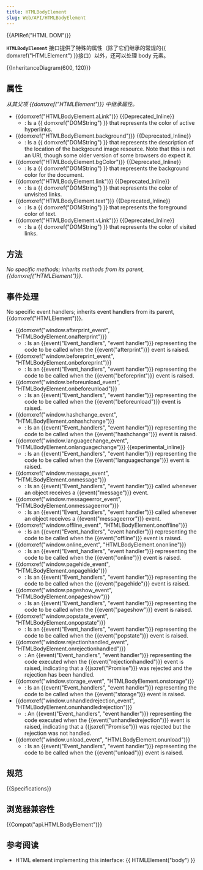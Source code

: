 ```yaml
---
title: HTMLBodyElement
slug: Web/API/HTMLBodyElement
---
```

{{APIRef("HTML DOM")}}

**`HTMLBodyElement`** 接口提供了特殊的属性（除了它们继承的常规的{{ domxref("HTMLElement") }}接口）以外，还可以处理 body 元素。

{{InheritanceDiagram(600, 120)}}

## 属性

_从其父项 {{domxref("HTMLElement")}} 中继承属性。_

- {{domxref("HTMLBodyElement.aLink")}} {{Deprecated_Inline}}
  - : Is a {{ domxref("DOMString") }} that represents the color of active hyperlinks.
- {{domxref("HTMLBodyElement.background")}} {{Deprecated_Inline}}
  - : Is a {{ domxref("DOMString") }} that represents the description of the location of the background image resource. Note that this is not an URI, though some older version of some browsers do expect it.
- {{domxref("HTMLBodyElement.bgColor")}} {{Deprecated_Inline}}
  - : Is a {{ domxref("DOMString") }} that represents the background color for the document.
- {{domxref("HTMLBodyElement.link")}} {{Deprecated_Inline}}
  - : Is a {{ domxref("DOMString") }} that represents the color of unvisited links.
- {{domxref("HTMLBodyElement.text")}} {{Deprecated_Inline}}
  - : Is a {{ domxref("DOMString") }} that represents the foreground color of text.
- {{domxref("HTMLBodyElement.vLink")}} {{Deprecated_Inline}}
  - : Is a {{ domxref("DOMString") }} that represents the color of visited links.

## 方法

_No specific methods; inherits methods from its parent, {{domxref("HTMLElement")}}_.

## 事件处理

No specific event handlers; inherits event handlers from its parent, {{domxref("HTMLElement")}}.

- {{domxref("window.afterprint_event", "HTMLBodyElement.onafterprint")}}
  - : Is an {{event("Event_handlers", "event handler")}} representing the code to be called when the {{event("afterprint")}} event is raised.
- {{domxref("window.beforeprint_event", "HTMLBodyElement.onbeforeprint")}}
  - : Is an {{event("Event_handlers", "event handler")}} representing the code to be called when the {{event("beforeprint")}} event is raised.
- {{domxref("window.beforeunload_event", "HTMLBodyElement.onbeforeunload")}}
  - : Is an {{event("Event_handlers", "event handler")}} representing the code to be called when the {{event("beforeunload")}} event is raised.
- {{domxref("window.hashchange_event", "HTMLBodyElement.onhashchange")}}
  - : Is an {{event("Event_handlers", "event handler")}} representing the code to be called when the {{event("hashchange")}} event is raised.
- {{domxref("window.languagechange_event", "HTMLBodyElement.onlanguagechange")}} {{experimental_inline}}
  - : Is an {{event("Event_handlers", "event handler")}} representing the code to be called when the {{event("languagechange")}} event is raised.
- {{domxref("window.message_event", "HTMLBodyElement.onmessage")}}
  - : Is an {{event("Event_handlers", "event handler")}} called whenever an object receives a {{event("message")}} event.
- {{domxref("window.messageerror_event", "HTMLBodyElement.onmessageerror")}}
  - : Is an {{event("Event_handlers", "event handler")}} called whenever an object receives a {{event("messageerror")}} event.
- {{domxref("window.offline_event", "HTMLBodyElement.onoffline")}}
  - : Is an {{event("Event_handlers", "event handler")}} representing the code to be called when the {{event("offline")}} event is raised.
- {{domxref("window.online_event", "HTMLBodyElement.ononline")}}
  - : Is an {{event("Event_handlers", "event handler")}} representing the code to be called when the {{event("online")}} event is raised.
- {{domxref("window.pagehide_event", "HTMLBodyElement.onpagehide")}}
  - : Is an {{event("Event_handlers", "event handler")}} representing the code to be called when the {{event("pagehide")}} event is raised.
- {{domxref("window.pageshow_event", "HTMLBodyElement.onpageshow")}}
  - : Is an {{event("Event_handlers", "event handler")}} representing the code to be called when the {{event("pageshow")}} event is raised.
- {{domxref("window.popstate_event", "HTMLBodyElement.onpopstate")}}
  - : Is an {{event("Event_handlers", "event handler")}} representing the code to be called when the {{event("popstate")}} event is raised.
- {{domxref("window.rejectionhandled_event", "HTMLBodyElement.onrejectionhandled")}}
  - : An {{event("Event_handlers", "event handler")}} representing the code executed when the {{event("rejectionhandled")}} event is raised, indicating that a {{jsxref("Promise")}} was rejected and the rejection has been handled.
- {{domxref("window.storage_event", "HTMLBodyElement.onstorage")}}
  - : Is an {{event("Event_handlers", "event handler")}} representing the code to be called when the {{event("storage")}} event is raised.
- {{domxref("window.unhandledrejection_event", "HTMLBodyElement.onunhandledrejection")}}
  - : An {{event("Event_handlers", "event handler")}} representing the code executed when the {{event("unhandledrejection")}} event is raised, indicating that a {{jsxref("Promise")}} was rejected but the rejection was not handled.
- {{domxref("window.unload_event", "HTMLBodyElement.onunload")}}
  - : Is an {{event("Event_handlers", "event handler")}} representing the code to be called when the {{event("unload")}} event is raised.

## 规范

{{Specifications}}

## 浏览器兼容性

{{Compat("api.HTMLBodyElement")}}

## 参考阅读

- HTML element implementing this interface: {{ HTMLElement("body") }}
